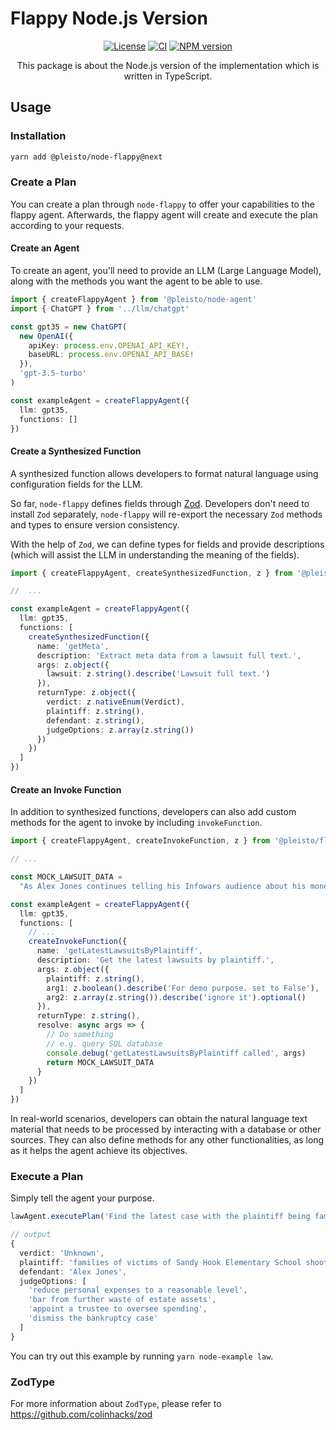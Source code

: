 # Flappy Node.js Version

<div align="center">

[![License](https://img.shields.io/github/license/pleisto/flappy.svg)](https://raw.githubusercontent.com/pleisto/flappy/main/LICENSE)
[![CI](https://img.shields.io/github/actions/workflow/status/pleisto/flappy/nodejs-ci.yml.svg)](https://github.com/pleisto/flappy/actions/workflows/nodejs-ci.yml)
[![NPM version](https://img.shields.io/npm/v/@pleisto/node-flappy.svg)](https://npmjs.org/package/@pleisto/node-flappy)

This package is about the Node.js version of the implementation which is written in TypeScript.

</div>

## Usage

### Installation

```bash
yarn add @pleisto/node-flappy@next
```

### Create a Plan

You can create a plan through `node-flappy` to offer your capabilities to the flappy agent. Afterwards, the flappy agent will create and execute the plan according to your requests.

#### Create an Agent

To create an agent, you'll need to provide an LLM (Large Language Model), along with the methods you want the agent to be able to use.

```ts
import { createFlappyAgent } from '@pleisto/node-agent'
import { ChatGPT } from '../llm/chatgpt'

const gpt35 = new ChatGPT(
  new OpenAI({
    apiKey: process.env.OPENAI_API_KEY!,
    baseURL: process.env.OPENAI_API_BASE!
  }),
  'gpt-3.5-turbo'
)

const exampleAgent = createFlappyAgent({
  llm: gpt35,
  functions: []
})
```

#### Create a Synthesized Function

A synthesized function allows developers to format natural language using configuration fields for the LLM.

So far, `node-flappy` defines fields through [Zod](https://github.com/colinhacks/zod). Developers don't need to install `Zod` separately, `node-flappy` will re-export the necessary `Zod` methods and types to ensure version consistency.

With the help of `Zod`, we can define types for fields and provide descriptions (which will assist the LLM in understanding the meaning of the fields).

```ts
import { createFlappyAgent, createSynthesizedFunction, z } from '@pleisto/node-agent'

//  ...

const exampleAgent = createFlappyAgent({
  llm: gpt35,
  functions: [
    createSynthesizedFunction({
      name: 'getMeta',
      description: 'Extract meta data from a lawsuit full text.',
      args: z.object({
        lawsuit: z.string().describe('Lawsuit full text.')
      }),
      returnType: z.object({
        verdict: z.nativeEnum(Verdict),
        plaintiff: z.string(),
        defendant: z.string(),
        judgeOptions: z.array(z.string())
      })
    })
  ]
})
```

#### Create an Invoke Function

In addition to synthesized functions, developers can also add custom methods for the agent to invoke by including `invokeFunction`.

```ts
import { createFlappyAgent, createInvokeFunction, z } from '@pleisto/flappy-agent'

// ...

const MOCK_LAWSUIT_DATA =
  "As Alex Jones continues telling his Infowars audience about his money problems and pleads for them to buy his products, his own documents show life is not all that bad — his net worth is around $14 million and his personal spending topped $93,000 in July alone, including thousands of dollars on meals and entertainment. The conspiracy theorist and his lawyers file monthly financial reports in his personal bankruptcy case, and the latest one has struck a nerve with the families of victims of Sandy Hook Elementary School shooting. They're still seeking the $1.5 billion they won last year in lawsuits against Jones and his media company for repeatedly calling the 2012 massacre a hoax on his shows. “It is disturbing that Alex Jones continues to spend money on excessive household expenditures and his extravagant lifestyle when that money rightfully belongs to the families he spent years tormenting,” said Christopher Mattei, a Connecticut lawyer for the families. “The families are increasingly concerned and will continue to contest these matters in court.” In an Aug. 29 court filing, lawyers for the families said that if Jones doesn’t reduce his personal expenses to a “reasonable” level, they will ask the bankruptcy judge to bar him from “further waste of estate assets,” appoint a trustee to oversee his spending, or dismiss the bankruptcy case. On his Infowars show Tuesday, Jones said he’s not doing anything wrong."

const exampleAgent = createFlappyAgent({
  llm: gpt35,
  functions: [
    // ...
    createInvokeFunction({
      name: 'getLatestLawsuitsByPlaintiff',
      description: 'Get the latest lawsuits by plaintiff.',
      args: z.object({
        plaintiff: z.string(),
        arg1: z.boolean().describe('For demo purpose. set to False'),
        arg2: z.array(z.string()).describe('ignore it').optional()
      }),
      returnType: z.string(),
      resolve: async args => {
        // Do something
        // e.g. query SQL database
        console.debug('getLatestLawsuitsByPlaintiff called', args)
        return MOCK_LAWSUIT_DATA
      }
    })
  ]
})
```

In real-world scenarios, developers can obtain the natural language text material that needs to be processed by interacting with a database or other sources. They can also define methods for any other functionalities, as long as it helps the agent achieve its objectives.

### Execute a Plan

Simply tell the agent your purpose.

```ts
lawAgent.executePlan('Find the latest case with the plaintiff being families of victims and return its metadata.')

// output
{
  verdict: 'Unknown',
  plaintiff: 'families of victims of Sandy Hook Elementary School shooting',
  defendant: 'Alex Jones',
  judgeOptions: [
    'reduce personal expenses to a reasonable level',
    'bar from further waste of estate assets',
    'appoint a trustee to oversee spending',
    'dismiss the bankruptcy case'
  ]
}
```

You can try out this example by running `yarn node-example law`.

### ZodType

For more information about `ZodType`, please refer to https://github.com/colinhacks/zod
